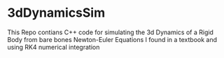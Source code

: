 # 3dDynamicsSim

This Repo contians C++ code for simulating the 3d Dynamics of a Rigid Body from bare bones Newton-Euler Equations I found in a textbook and using RK4 numerical integration
